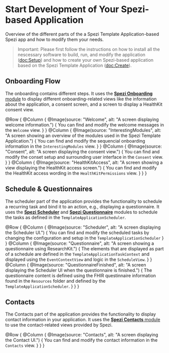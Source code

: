 # Start Development of Your Spezi-based Application

<!--
#
# This source file is part of the Stanford Spezi Template Application open-source project
#
# SPDX-FileCopyrightText: 2023 Stanford University and the project authors (see CONTRIBUTORS.md)
#
# SPDX-License-Identifier: MIT
#       
-->

Overview of the different parts of the a Spezi Template Application-based Spezi app and how to modify them your needs.

> Important: Please first follow the instructions on how to install all the nescessary software to build, run, and modify the application (<doc:Setup>) and how to create your own Spezi-based application based on the Spezi Template Application (<doc:Create>).


## Onboarding Flow

The onboarding contains different steps.
It uses the [**Spezi Onboarding** module](https://github.com/StanfordSpezi/SpeziOnboarding) to display different onboarding-related views like the information about the application, a consent screen, and a screen to display a HealthKit consent view.

@Row {
    @Column {
        @Image(source: "Welcome", alt: "A screen displaying welcome information.") {
            You can find and modify the welcome messages in the ``Welcome`` view.
        }
    }
    @Column {
        @Image(source: "InterestingModules", alt: "A screen showing an overview of the modules used in the Spezi Template Application.") {
            You can find and modify the sequencial onboarding information in the ``InterestingModules`` view.
        }
    }
    @Column {
        @Image(source: "Consent", alt: "A screen displaying the consent view.") {
            You can find and modify the conset setup and surrounding user interface in the ``Consent`` view.
        }
    }
    @Column {
        @Image(source: "HealthKitAccess", alt: "A screen showing a view displaying the HealthKit access screen.") {
            You can find and modify the HealthKit access wording in the ``HealthKitPermissions`` view.
        }
    }
}


## Schedule & Questionnaires

The scheduler part of the application provides the functionality to schedule a recurring task and bind it to an action, e.g., displaying a questionnaire.
It uses the [**Spezi Scheduler**](https://github.com/StanfordSpezi/SpeziScheduler) and [**Spezi Questionnaire**](https://github.com/StanfordSpezi/SpeziQuestionnaire) modules to schedule the tasks as defined in the `TemplateApplicationScheduler`.

@Row {
    @Column {
        @Image(source: "Scheduler", alt: "A screen displaying the Scheduler UI.") {
            You can find and modify the scheduled tasks by changing the configuration and setup in the ``TemplateApplicationScheduler``
        }
    }
    @Column {
        @Image(source: "Questionnaire", alt: "A screen showing a questionnaire using ResearchKit.") {
            The elements that are displayed as part of a schedule are defined in the ``TemplateApplicationTaskContext`` and displayed using the ``EventContextView`` and logic in the ``ScheduleView``.
        }
    }
    @Column {
        @Image(source: "QuestionnaireFinished", alt: "A screen displaying the Scheduler UI when the questionnaire is finished.") {
            The questionnaire content is defined using the FHIR questinnaire information found in the `Resources` folder and defined by the ``TemplateApplicationScheduler``.
        }
    }
}


## Contacts

The Contacts part of the application provides the functionality to display contact information in your application.
It uses the [**Spezi Contacts** module](https://github.com/StanfordSpezi/SpeziContact) to use the contact-related views provided by Spezi.

@Row {
    @Column {
        @Image(source: "Contacts", alt: "A screen displaying the Contact UI.") {
            You can find and modify the contact information in the ``Contacts`` view.
        }
    }
}
